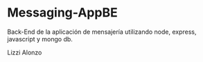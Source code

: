 # Messaging-AppBE
Back-End de la aplicación de mensajería utilizando node, express, javascript y mongo db.



Lizzi Alonzo
